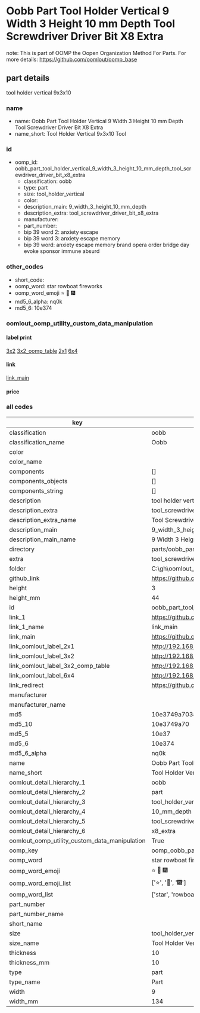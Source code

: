 # Oobb Part Tool Holder Vertical 9 Width 3 Height 10 mm Depth Tool Screwdriver Driver Bit X8 Extra  

note: This is part of OOMP the Oopen Organization Method For Parts. For more details: https://github.com/oomlout/oomp_base

##  part details
  



tool holder vertical 9x3x10



### name
* name: Oobb Part Tool Holder Vertical 9 Width 3 Height 10 mm Depth Tool Screwdriver Driver Bit X8 Extra
* name_short: Tool Holder Vertical 9x3x10 Tool
### id
* oomp_id: oobb_part_tool_holder_vertical_9_width_3_height_10_mm_depth_tool_screwdriver_driver_bit_x8_extra
  * classification: oobb
  * type: part
  * size: tool_holder_vertical
  * color: 
  * description_main: 9_width_3_height_10_mm_depth
  * description_extra: tool_screwdriver_driver_bit_x8_extra
  * manufacturer: 
  * part_number: 
  * bip 39 word 2: anxiety escape
  * bip 39 word 3: anxiety escape memory
  * bip 39 word: anxiety escape memory brand opera order bridge day evoke sponsor immune absurd

### other_codes
* short_code: 
* oomp_word: star rowboat fireworks
* oomp_word_emoji :star: :rowboat: :fireworks:
* md5_6_alpha: nq0k
* md5_6: 10e374






### oomlout_oomp_utility_custom_data_manipulation
#### label print
[3x2](http://192.168.1.245:1112/?label=oomp%20nq0k)
[3x2_oomp_table](http://192.168.1.108:1112/?label=oomp%20nq0k)
[2x1](http://192.168.1.242:1112/?label=oomp%20nq0k)
[6x4](http://192.168.1.55:1112/?label=oomp%20nq0k)    

#### link

[link_main](https://github.com/oomlout/oomlout_oobb_version_4_generated_parts/tree/main/navigation_oomp/oobb/part/tool_holder_vertical/9_width_3_height_10_mm_depth/tool_screwdriver_driver_bit_x8_extra/part)                              

#### price







### all codes 
| key | value |  
| --- | --- |  
| classification | oobb |  
| classification_name | Oobb |  
| color |  |  
| color_name |  |  
| components | [] |  
| components_objects | [] |  
| components_string | [] |  
| description | tool holder vertical 9x3x10 |  
| description_extra | tool_screwdriver_driver_bit_x8_extra |  
| description_extra_name | Tool Screwdriver Driver Bit X8 Extra |  
| description_main | 9_width_3_height_10_mm_depth |  
| description_main_name | 9 Width 3 Height 10 mm Depth |  
| directory | parts/oobb_part_tool_holder_vertical_9_width_3_height_10_mm_depth_tool_screwdriver_driver_bit_x8_extra |  
| extra | tool_screwdriver_driver_bit_x8 |  
| folder | C:\gh\oomlout_oobb_version_4_generated_parts\parts\oobb_part_tool_holder_vertical_9_width_3_height_10_mm_depth_tool_screwdriver_driver_bit_x8_extra |  
| github_link | https://github.com/oomlout/oomlout_oomp_part_src/tree/main/parts/oobb_part_tool_holder_vertical_9_width_3_height_10_mm_depth_tool_screwdriver_driver_bit_x8_extra |  
| height | 3 |  
| height_mm | 44 |  
| id | oobb_part_tool_holder_vertical_9_width_3_height_10_mm_depth_tool_screwdriver_driver_bit_x8_extra |  
| link_1 | https://github.com/oomlout/oomlout_oobb_version_4_generated_parts/tree/main/navigation_oomp/oobb/part/tool_holder_vertical/9_width_3_height_10_mm_depth/tool_screwdriver_driver_bit_x8_extra/part |  
| link_1_name | link_main |  
| link_main | https://github.com/oomlout/oomlout_oobb_version_4_generated_parts/tree/main/navigation_oomp/oobb/part/tool_holder_vertical/9_width_3_height_10_mm_depth/tool_screwdriver_driver_bit_x8_extra/part |  
| link_oomlout_label_2x1 | http://192.168.1.242:1112/?label=oomp%20nq0k |  
| link_oomlout_label_3x2 | http://192.168.1.245:1112/?label=oomp%20nq0k |  
| link_oomlout_label_3x2_oomp_table | http://192.168.1.108:1112/?label=oomp%20nq0k |  
| link_oomlout_label_6x4 | http://192.168.1.55:1112/?label=oomp%20nq0k |  
| link_redirect | https://github.com/oomlout/oomlout_oobb_version_4_generated_parts/tree/main/parts/oobb_tool_holder_vertical_09_03_10_ex_tool_screwdriver_driver_bit_x8 |  
| manufacturer |  |  
| manufacturer_name |  |  
| md5 | 10e3749a7038037a70cda1b115d34050 |  
| md5_10 | 10e3749a70 |  
| md5_5 | 10e37 |  
| md5_6 | 10e374 |  
| md5_6_alpha | nq0k |  
| name | Oobb Part Tool Holder Vertical 9 Width 3 Height 10 mm Depth Tool Screwdriver Driver Bit X8 Extra |  
| name_short | Tool Holder Vertical 9x3x10 Tool |  
| oomlout_detail_hierarchy_1 | oobb |  
| oomlout_detail_hierarchy_2 | part |  
| oomlout_detail_hierarchy_3 | tool_holder_vertical |  
| oomlout_detail_hierarchy_4 | 10_mm_depth |  
| oomlout_detail_hierarchy_5 | tool_screwdriver_driver_bit |  
| oomlout_detail_hierarchy_6 | x8_extra |  
| oomlout_oomp_utility_custom_data_manipulation | True |  
| oomp_key | oomp_oobb_part_tool_holder_vertical_9_width_3_height_10_mm_depth_tool_screwdriver_driver_bit_x8_extra |  
| oomp_word | star rowboat fireworks |  
| oomp_word_emoji | :star: :rowboat: :fireworks: |  
| oomp_word_emoji_list | [':star:', ':rowboat:', ':fireworks:'] |  
| oomp_word_list | ['star', 'rowboat', 'fireworks'] |  
| part_number |  |  
| part_number_name |  |  
| short_name |  |  
| size | tool_holder_vertical |  
| size_name | Tool Holder Vertical |  
| thickness | 10 |  
| thickness_mm | 10 |  
| type | part |  
| type_name | Part |  
| width | 9 |  
| width_mm | 134 |  
